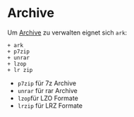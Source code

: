 # Archive

Um [Archive](https://wiki.archlinux.org/index.php/list_of_applications#Archive_managers) zu verwalten eignet sich `ark`:

    + ark
    + p7zip
    + unrar
    + lzop
    + lr zip

* `p7zip` für 7z Archive
* `unrar` für rar Archive
* `lzop`für LZO Formate
* `lrzip` für LRZ Formate